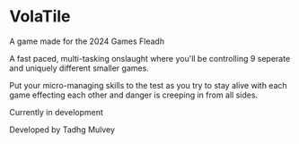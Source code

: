 # VolaTile
A game made for the 2024 Games Fleadh

A fast paced, multi-tasking onslaught where you'll be controlling 9 seperate and uniquely different smaller games.

Put your micro-managing skills to the test as you try to stay alive with each game effecting each other
and danger is creeping in from all sides.

Currently in development

Developed by Tadhg Mulvey
